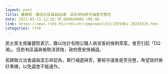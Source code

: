 ```yaml
---
layout: post
title: 羅健熙：難估計區議員DQ潮　梁志祥指視乎議會完整性
date: 2021-05-15 12:38:38.000000000 +08:00
link: https://news.rthk.hk/rthk/ch/component/k2/1591061-20210515.htm
categories: rthk
---
```


民主黨主席羅健熙表示，難以估計有關公職人員宣誓的條例草案，會否引起「DQ潮」，但若有區議員被取消資格，政府應安排補選。

民建聯立法會議員梁志祥認為，舉行補選與否，要視乎議會是否完整，希望政府做好準備，以免議會不能運作。
